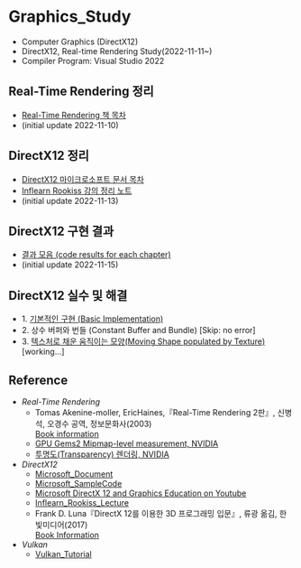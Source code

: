 # Graphics_Study
- Computer Graphics (DirectX12)
- DirectX12, Real-time Rendering Study(2022-11-11~)
- Compiler Program: Visual Studio 2022

## Real-Time Rendering 정리
- [Real-Time Rendering 책 목차](https://github.com/mKangSH/Graphics_Study/blob/main/Real-Time%20Rendering/README.md)
- (initial update 2022-11-10)
    
## DirectX12 정리
- [DirectX12 마이크로소프트 문서 목차](https://github.com/mKangSH/Graphics_Study/blob/main/DirectX/MSDocs%20Summary/README.md)
- [Inflearn Rookiss 강의 정리 노트](https://github.com/mKangSH/Graphics_Study/blob/main/DirectX/Inflearn%20Rookiss%20Lecture/README.md)
- (initial update 2022-11-13)

## DirectX12 구현 결과
- [결과 모음 (code results for each chapter)](https://github.com/mKangSH/Graphics_Study/blob/main/DirectX/Implementation/README.md)
- (initial update 2022-11-15)

## DirectX12 실수 및 해결
- 1\. [기본적인 구현 (Basic Implementation)](https://github.com/mKangSH/Graphics_Study/tree/main/DirectX/Implementation/Result%20and%20Error/1.%20Basic%20Implementation)
- 2\. 상수 버퍼와 번들 (Constant Buffer and Bundle) [Skip: no error]
- 3\. [텍스처로 채운 움직이는 모양(Moving Shape populated by Texture)](https://github.com/mKangSH/Graphics_Study/tree/main/DirectX/Implementation/Result%20and%20Error/3.%20Moving%20Shape%20Populated%20by%20Texture)    
    [working...]   

## Reference
- _Real-Time Rendering_    
    - Tomas Akenine-moller, EricHaines,『Real-Time Rendering 2판』, 신병석, 오경수 공역, 정보문화사(2003)   
    [Book information](https://www.aladin.co.kr/shop/wproduct.aspx?ItemId=440471)
    - [GPU Gems2 Mipmap-level measurement, NVIDIA](https://developer.nvidia.com/gpugems/gpugems2/part-iii-high-quality-rendering/chapter-28-mipmap-level-measurement)
    - [투명도(Transparency) 렌더링, NVIDIA](https://developer.nvidia.com/content/transparency-or-translucency-rendering)
- _DirectX12_   
    - [Microsoft_Document](https://learn.microsoft.com/ko-kr/windows/win32/direct3d12/directx-12-programming-guide)   
    - [Microsoft_SampleCode](https://github.com/Microsoft/DirectX-Graphics-Samples)
    - [Microsoft DirectX 12 and Graphics Education on Youtube](https://www.youtube.com/channel/UCiaX2B8XiXR70jaN7NK-FpA)
    - [Inflearn_Rookiss_Lecture](https://www.inflearn.com/course/%EC%96%B8%EB%A6%AC%EC%96%BC-3d-mmorpg-2/dashboard)
    - Frank D. Luna『DirectX 12를 이용한 3D 프로그래밍 입문』, 류광 옮김, 한빛미디어(2017)    
    [Book Information](https://www.hanbit.co.kr/media/books/book_view.html?p_code=B5088646371)
- _Vulkan_   
    - [Vulkan_Tutorial](https://vulkan-tutorial.com/)

